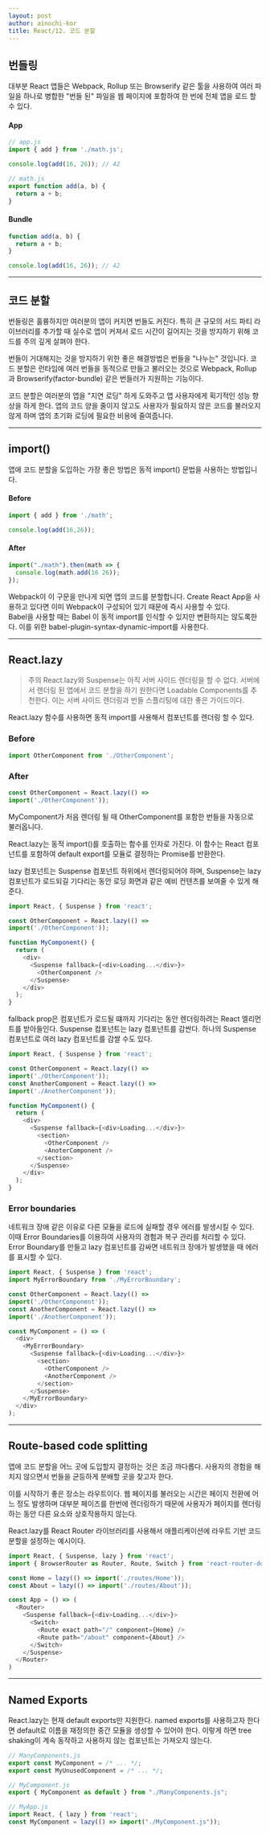```yaml
---
layout: post
author: ainochi-kor
title: React/12. 코드 분할
---
```


## 번들링

대부분 React 앱들은 Webpack, Rollup 또는 Browserify 같은 툴을 사용하여 여러 파일을 하나로 병합한 "번들 된" 파일을 웹 페이지에 포함하여 한 번에 전체 앱을 로드 할 수 있다.

#### App

``` js
// app.js
import { add } from './math.js';

console.log(add(16, 26)); // 42
```

``` js 
// math.js
export function add(a, b) {
  return a + b;
}
```

#### Bundle 

``` js
function add(a, b) {
  return a + b;
}

console.log(add(16, 26)); // 42
```

---

## 코드 분할

번들링은 훌륭하지만 여러분의 앱이 커지면 번들도 커진다. 특히 큰 규모의 서드 파티 라이브러리를 추가할 때 실수로 앱이 커져서 로드 시간이 길어지는 것을 방지하기 위해 코드를 주의 깊게 살펴야 한다.

번들이 거대해지는 것을 방지하기 위한 좋은 해결방법은 번들을 "나누는" 것입니다. 코드 분할은 런타임에 여러 번들을 동적으로 만들고 불러오는 것으로 Webpack, Rollup 과 Browserify(factor-bundle) 같은 번들러가 지원하는 기능이다.

코드 분할은 여러분의 앱을 "지연 로딩" 하게 도와주고 앱 사용자에게 획기적인 성능 향상을 하게 한다. 앱의 코드 양을 줄이지 않고도 사용자가 필요하지 않은 코드를 불러오지 않게 하며 앱의 초기화 로딩에 필요한 비용에 줄여줍니다.

---

## import()

앱에 코드 분할을 도입하는 가장 좋은 방법은 동적 import() 문법을 사용하는 방법입니다.

#### Before

``` js
import { add } from './math';

console.log(add(16,26));
```

#### After

``` js
import("./math").then(math => {
  console.log(math.add(16 26));
});
```

Webpack이 이 구문을 만나게 되면 앱의 코드를 분할합니다. Create React App을 사용하고 있다면 이미 Webpack이 구성되어 있기 때문에 즉시 사용할 수 있다.  
Babel을 사용할 때는 Babel 이 동적 import를 인식할 수 있지만 변환하지는 않도록한다. 이를 위한 babel-plugin-syntax-dynamic-import를 사용한다.

---

## React.lazy

> 주의
> React.lazy와 Suspense는 아직 서버 사이드 렌더링을 할 수 없다. 서버에서 렌더링 된 앱에서 코드 분할을 하기 원한다면 Loadable Components를 추천한다. 이는 서버 사이드 렌더링과 번들 스플리팅에 대한 좋은 가이드이다.

React.lazy 함수를 사용하면 동적 import를 사용해서 컴포넌트를 렌더링 할 수 있다.

### Before

``` js
import OtherComponent from './OtherComponent';
```

### After 

``` js
const OtherComponent = React.lazy(() =>
import('./OtherComponent'));
```

MyComponent가 처음 렌더링 될 때 OtherComponent를 포함한 번들을 자동으로 불러옵니다.  
  
React.lazy는 동적 import()를 호출하는 함수를 인자로 가진다. 이 함수는 React 컴포넌트를 포함하여 default export를 모듈로 결정하는 Promise를 반환한다.  
  
lazy 컴포넌트는 Suspense 컴포넌트 하위에서 렌더링되어야 하며, Suspense는 lazy 컴포넌트가 로드되길 기다리는 동안 로딩 화면과 같은 예비 컨텐츠를 보여줄 수 있게 해준다.

``` js
import React, { Suspense } from 'react';

const OtherComponent = React.lazy(() =>
import('./OtherComponent'));

function MyComponent() {
  return (
    <div>
      <Suspense fallback={<div>Loading...</div>}>
        <OtherComponent />
      </Suspense>
    </div>
  );
}
```

fallback prop은 컴포넌트가 로드될 떄까지 기다리는 동안 렌더링하려는 React 엘리먼트를 받아들인다. Suspense 컴포넌트는 lazy 컴포넌트를 감싼다. 하나의 Suspense 컴포넌트로 여러 lazy 컴포넌트를 감쌀 수도 있다.

``` js
import React, { Suspense } from 'react';

const OtherComponent = React.lazy(() =>
import('./OtherComponent'));
const AnotherComponent = React.lazy(() =>
import('./AnotherComponent'));

function MyComponent() {
  return (
    <div>
      <Suspense fallback={<div>Loading...</div>}>
        <section>
          <OtherComponent />
          <AnoterComponent />
        </section>
      </Suspense>
    </div>
  );
}
```

### Error boundaries

네트워크 장애 같은 이유로 다른 모듈을 로드에 실패할 경우 에러를 발생시킬 수 있다. 이때 Error Boundaries를 이용하여 사용자의 경험과 복구 관리를 처리할 수 있다. Error Boundary를 만들고 lazy 컴포넌트를 감싸면 네트워크 장애가 발생했을 때 에러를 표시할 수 있다.

``` js
import React, { Suspense } from 'react';
import MyErrorBoundary from './MyErrorBoundary';

const OtherComponent = React.lazy(() =>
import('./OtherComponent'));
const AnotherComponent = React.lazy(() =>
import('./AnotherComponent'));

const MyComponent = () => (
  <div>
    <MyErrorBoundary>
      <Suspense fallback={<div>Loading...</div>}>
        <section>
          <OtherComponent />
          <AnotherComponent />
        </section>
      </Suspense>
    </MyErrorBoundary>
  </div>
);
```

---

## Route-based code splitting

앱에 코드 분할을 어느 곳에 도입할지 결정하는 것은 조금 까다롭다. 사용자의 경험을 해치지 않으면서 번들을 균등하게 분배할 곳을 찾고자 한다.  
  
이를 시작하기 좋은 장소는 라우트이다. 웹 페이지를 불러오는 시간은 페이지 전환에 어느 정도 발생하며 대부분 페이즈를 한번에 렌더링하기 때문에 사용자가 페이지를 렌더링하는 동안 다른 요소와 상호작용하지 않는다.

React.lazy를 React Router 라이브러리를 사용해서 애플리케이션에 라우트 기반 코드 분할을 설정하는 예시이다.

``` js
import React, { Suspense, lazy } from 'react';
import { BrowserRouter as Router, Route, Switch } from 'react-router-dom';

const Home = lazy(() => import('./routes/Home'));
const About = lazy(() => import('./routes/About'));

const App = () => (
  <Router>
    <Suspense fallback={<div>Loading...</div>}>
      <Switch>
        <Route exact path="/" component={Home} />
        <Route path="/about" component={About} />
      </Switch>
    </Suspense>
  </Router>
)
```

--- 

## Named Exports

React.lazy는 현재 default exports만 지원한다. named exports를 사용하고자 한다면 default로 이름을 재정의한 중간 모듈을 생성할 수 있어야 한다. 이렇게 하면 tree shaking이 계속 동작하고 사용하지 않는 컴포넌트는 가져오지 않는다.

``` js
// ManyComponents.js
export const MyComponent = /* ... */;
export const MyUnusedComponent = /* ... */;
```

``` js
// MyComponent.js
export { MyComponent as default } from "./ManyComponents.js";
```

``` js
// MyApp.js
import React, { lazy } from 'react';
const MyComponent = lazy(() => import("./MyComponent.js"));

```